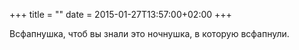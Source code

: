 +++
title = ""
date = 2015-01-27T13:57:00+02:00
+++

Всфапнушка, чтоб вы знали это ночнушка, в которую всфапнули.


